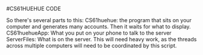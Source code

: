 #CS61HUEHUE CODE

So there's several parts to this:
CS61huehue: the program that sits on your computer and generates many accounts. Then it waits for what to display. 
CS61huehueApp: What you put on your phone to talk to the server 
ServerFiles: What is on the server. This will need heavy work, as the threads across multiple computers will need to be coordinated by this script. 